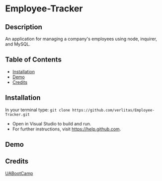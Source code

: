 # Employee-Tracker

## Description
An application for managing a company's employees using node, inquirer, and MySQL.


## Table of Contents
* [Installation](#installation)
* [Demo](#demo)
* [Credits](#credits)

## Installation
In your terminal type:
```git clone https://github.com/verlitas/Employee-Tracker.git```
* Open in Visual Studio to build and run.
* For further instructions, visit https://help.github.com.

## Demo

## Credits
[UABootCamp](https://bootcamp.ce.arizona.edu/coding/)

